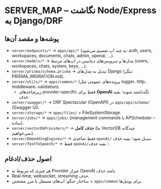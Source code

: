 # SERVER_MAP – نگاشت Node/Express به Django/DRF

## پوشه‌ها و مقصد آن‌ها
- `server/endpoints/*` → `apps/api/*` (به چند اپ تقسیم می‌شود: auth, users, workspaces, documents, chats, admin, openai, ...).
- `server/models/*` → مدل‌ها و سرویس‌های دیتابیس در اپ‌های مرتبط (users, workspaces, chats, system, keys, ...).
- `server/prisma/schema.prisma` → تبدیل به مدل‌های Django (بنگر: PRISMA_MIGRATION.md).
- `server/utils/*` → `apps/common/*` (پرونده‌های عمومی مثل logger، http، middleware، validation).  
  - زیرشاخه‌های provider-specific فقط برای **OpenAI** نگه‌داشته شوند؛ بقیه حذف.
- `server/swagger/*` → DRF Spectacular (OpenAPI) در `apps/api/schema/` (Swagger UI).
- `server/storage/*` → `apps/files/` + FileSystemStorage.
- `server/jobs/*` → `apps/jobs/` (management commands یا APScheduler – ساده).
- `server/vectorDbProviders/*` → **حذف کامل** (ما VectorDB چندگانه نمی‌خواهیم).
- `server/EmbeddingEngines/*` → فقط شاخه‌ی `openAi/` تبدیل شود؛ بقیه حذف.
- `server/TextToSpeech/*` → فقط `openAi/`؛ بقیه حذف.

## اصول حذف/ادغام
- هر چیزی که مربوط به Provider غیراز OpenAI باشد حذف.
- Real-time, websocket, streaming حذف.
- ساختار جنگو: اپ‌های مستقل با مرز مشخص + `apps/common` برای یوتیل‌ها.
